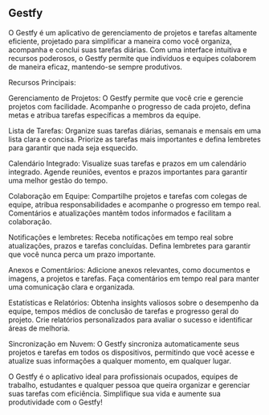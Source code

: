## Gestfy

O Gestfy é um aplicativo de gerenciamento de projetos e tarefas altamente eficiente, projetado para simplificar a maneira como você organiza, acompanha e conclui suas tarefas diárias. Com uma interface intuitiva e recursos poderosos, o Gestfy permite que indivíduos e equipes colaborem de maneira eficaz, mantendo-se sempre produtivos.

Recursos Principais:

Gerenciamento de Projetos: O Gestfy permite que você crie e gerencie projetos com facilidade. Acompanhe o progresso de cada projeto, defina metas e atribua tarefas específicas a membros da equipe.

Lista de Tarefas: Organize suas tarefas diárias, semanais e mensais em uma lista clara e concisa. Priorize as tarefas mais importantes e defina lembretes para garantir que nada seja esquecido.

Calendário Integrado: Visualize suas tarefas e prazos em um calendário integrado. Agende reuniões, eventos e prazos importantes para garantir uma melhor gestão do tempo.

Colaboração em Equipe: Compartilhe projetos e tarefas com colegas de equipe, atribua responsabilidades e acompanhe o progresso em tempo real. Comentários e atualizações mantêm todos informados e facilitam a colaboração.

Notificações e lembretes: Receba notificações em tempo real sobre atualizações, prazos e tarefas concluídas. Defina lembretes para garantir que você nunca perca um prazo importante.

Anexos e Comentários: Adicione anexos relevantes, como documentos e imagens, a projetos e tarefas. Faça comentários em tempo real para manter uma comunicação clara e organizada.

Estatísticas e Relatórios: Obtenha insights valiosos sobre o desempenho da equipe, tempos médios de conclusão de tarefas e progresso geral do projeto. Crie relatórios personalizados para avaliar o sucesso e identificar áreas de melhoria.

Sincronização em Nuvem: O Gestfy sincroniza automaticamente seus projetos e tarefas em todos os dispositivos, permitindo que você acesse e atualize suas informações a qualquer momento, em qualquer lugar.

O Gestfy é o aplicativo ideal para profissionais ocupados, equipes de trabalho, estudantes e qualquer pessoa que queira organizar e gerenciar suas tarefas com eficiência. Simplifique sua vida e aumente sua produtividade com o Gestfy!
